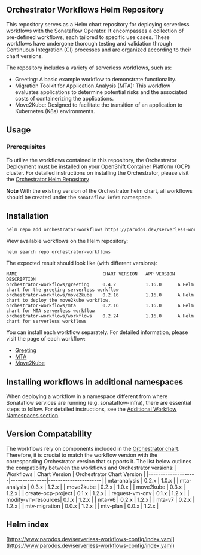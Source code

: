 ## Orchestrator Workflows Helm Repository

This repository serves as a Helm chart repository for deploying serverless workflows with the Sonataflow Operator. It encompasses a collection of pre-defined workflows, each tailored to specific use cases. These workflows have undergone thorough testing and validation through Continuous Integration (CI) processes and are organized according to their chart versions.

The repository includes a variety of serverless workflows, such as:

* Greeting: A basic example workflow to demonstrate functionality.
* Migration Toolkit for Application Analysis (MTA): This workflow evaluates applications to determine potential risks and the associated costs of containerizing the applications.
* Move2Kube: Designed to facilitate the transition of an application to Kubernetes (K8s) environments.

## Usage

### Prerequisites
To utilize the workflows contained in this repository, the Orchestrator Deployment must be installed on your OpenShift Container Platform (OCP) cluster. For detailed instructions on installing the Orchestrator, please visit the [Orchestrator Helm Repository](https://www.parodos.dev/orchestrator-helm-chart/)

**Note** With the existing version of the Orchestrator helm chart, all workflows should be created under the `sonataflow-infra` namespace.

## Installation
```bash
helm repo add orchestrator-workflows https://parodos.dev/serverless-workflows-config
```

View available workflows on the Helm repository:
```
helm search repo orchestrator-workflows
```

The expected result should look like (with different versions):
```
NAME                            	CHART VERSION	APP VERSION	DESCRIPTION                                      
orchestrator-workflows/greeting 	0.4.2        	1.16.0     	A Helm chart for the greeting serverless workflow
orchestrator-workflows/move2kube	0.2.16       	1.16.0     	A Helm chart to deploy the move2kube workflow.   
orchestrator-workflows/mta      	0.2.16       	1.16.0     	A Helm chart for MTA serverless workflow         
orchestrator-workflows/workflows	0.2.24       	1.16.0     	A Helm chart for serverless workflows
```

You can install each workflow separately. For detailed information, please visit the page of each workflow:
* [Greeting](https://github.com/parodos-dev/serverless-workflows-config/blob/gh-pages/docs/greeting/README.md)
* [MTA](https://github.com/parodos-dev/serverless-workflows-config/blob/gh-pages/docs/mta/README.md)
* [Move2Kube](https://github.com/parodos-dev/serverless-workflows-config/blob/gh-pages/docs/move2kube/README.md)

## Installing workflows in additional namespaces
When deploying a workflow in a namespace different from where Sonataflow services are running (e.g. sonataflow-infra), there are essential steps to follow. For detailed instructions, see the [Additional Workflow Namespaces section](https://github.com/parodos-dev/orchestrator-helm-chart/tree/gh-pages?tab=readme-ov-file#additional-workflow-namespaces).

## Version Compatability
The workflows rely on components included in the [Orchestrator chart](https://www.parodos.dev/orchestrator-helm-chart/). Therefore, it is crucial to match the workflow version with the corresponding Orchestrator version that supports it. The list below outlines the compatibility between the workflows and Orchestrator versions:
| Workflows          | Chart Version | Orchestrator Chart Version |
|--------------------|---------------|----------------------|
| mta-analysis       | 0.2.x         | 1.0.x                |
| mta-analysis       | 0.3.x         | 1.2.x                |
| move2kube          | 0.2.x         | 1.0.x                |
| move2kube          | 0.3.x         | 1.2.x                |
| create-ocp-project | 0.1.x         | 1.2.x                |
| request-vm-cnv     | 0.1.x         | 1.2.x                |
| modify-vm-resources| 0.1.x         | 1.2.x                |
| mta-v6             | 0.2.x         | 1.2.x                |
| mta-v7             | 0.2.x         | 1.2.x                |
| mtv-migration      | 0.0.x         | 1.2.x                |
| mtv-plan           | 0.0.x         | 1.2.x                |


## Helm index
[https://www.parodos.dev/serverless-workflows-config/index.yaml](https://www.parodos.dev/serverless-workflows-config/index.yaml)
